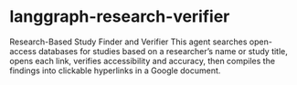 # langgraph-research-verifier
Research-Based Study Finder and Verifier
This agent searches open-access databases for studies based on a researcher’s name or study title, opens each link, verifies accessibility and accuracy, then compiles the findings into clickable hyperlinks in a Google document.
